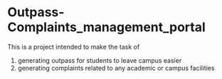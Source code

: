 # Outpass-Complaints_management_portal
This is a project intended to make the task of
1) generating outpass for students to leave campus easier
2) generating complaints related to any academic or campus facilities 
